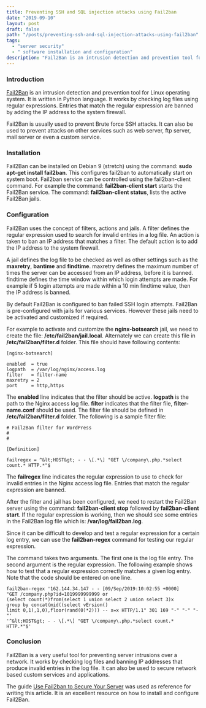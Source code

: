 ```yaml
---
title: Preventing SSH and SQL injection attacks using Fail2ban
date: "2019-09-10"
layout: post
draft: false
path: "/posts/preventing-ssh-and-sql-injection-attacks-using-fail2ban"
tags:
  - "server security"
  - " software installation and configuration"
description: "Fail2Ban is an intrusion detection and prevention tool for Linux operating system. It is written in Python language. It works by checking log files using regular expressions. Entries that match the regular expression are banned by adding the IP address to the system firewall."
---
```


### Introduction
[Fail2Ban](https://www.fail2ban.org/wiki/index.php/Main_Page) is an intrusion detection and prevention tool for Linux operating system. It is written in Python language. It works by checking log files using regular expressions. Entries that match the regular expression are banned by adding the IP address to the system firewall.

Fail2Ban is usually used to prevent Brute force SSH attacks. It can also be used to prevent attacks on other services such as web server, ftp server, mail server or even a custom service.

### Installation
Fail2Ban can be installed on Debian 9 (stretch) using the command: **sudo apt-get install fail2ban**. This configures fail2ban to automatically start on system boot. Fail2ban service can be controlled using the fail2ban-client command. For example the command: **fail2ban-client start** starts the Fail2Ban service. The command: **fail2ban-client status**, lists the active Fail2Ban jails.

### Configuration
Fail2Ban uses the concept of filters, actions and jails. A filter defines the regular expression used to search for invalid entries in a log file. An action is taken to ban an IP address that matches a filter. The default action is to add the IP address to the system firewall.

A jail defines the log file to be checked as well as other settings such as the **maxretry**, **bantime** and **findtime**. maxretry defines the maximum number of times the server can be accessed from an IP address, before it is banned. findtime defines the time window within which login attempts are made. For example if 5 login attempts are made within a 10 min findtime value, then the IP address is banned.

By default Fail2Ban is configured to ban failed SSH login attempts. Fail2Ban is pre-configured with jails for various services. However these jails need to be activated and customized if required.

For example to activate and customize the **nginx-botsearch** jail, we need to create the file: **/etc/fail2ban/jail.local**. Alternately we can create this file in **/etc/fail2ban/filter.d** folder. This file should have following contents:

```
[nginx-botsearch]

enabled  = true
logpath  = /var/log/nginx/access.log
filter   = filter-name
maxretry = 2
port     = http,https
```

The **enabled** line indicates that the filter should be active. **logpath** is the path to the Nginx access log file. **filter** indicates that the filter file, **filter-name.conf** should be used. The filter file should be defined in **/etc/fail2ban/filter.d** folder. The following is a sample filter file:

```
# Fail2Ban filter for WordPress
#
#

[Definition]

failregex = ^&lt;HOST&gt; - - \[.*\] "GET \/company\.php.*select count.* HTTP.*"$
```

The **failregex** line indicates the regular expression to use to check for invalid entries in the Nginx access log file. Entries that match the regular expression are banned.

After the filter and jail has been configured, we need to restart the Fail2Ban server using the command: **fail2ban-client stop** followed by **fail2ban-client start**. If the regular expression is working, then we should see some entries in the Fail2Ban log file which is: **/var/log/fail2ban.log**.

Since it can be difficult to develop and test a regular expression for a certain log entry, we can use the **fail2ban-regex** command for testing our regular expression.

The command takes two arguments. The first one is the log file entry. The second argument is the regular expression. The following example shows how to test that a regular expression correctly matches a given log entry. Note that the code should be entered on one line.

```
fail2ban-regex '162.144.34.147 - - [09/Sep/2019:10:02:55 +0000]
"GET /company.php?id=1019999999999 or
(select count(*)from(select 1 union select 2 union select 3)x
group by concat(mid((select vErsion()
limit 0,1),1,0),floor(rand(0)*2))) -- x=x HTTP/1.1" 301 169 "-" "-" "-"'
'^&lt;HOST&gt; - - \[.*\] "GET \/company\.php.*select count.* HTTP.*"$'
```

### Conclusion
Fail2Ban is a very useful tool for preventing server intrusions over a network. It works by checking log files and banning IP addresses that produce invalid entries in the log file. It can also be used to secure network based custom services and applications.

The guide [Use Fail2ban to Secure Your Server](https://www.linode.com/docs/security/using-fail2ban-for-security/) was used as reference for writing this article. It is an excellent resource on how to install and configure Fail2Ban.
